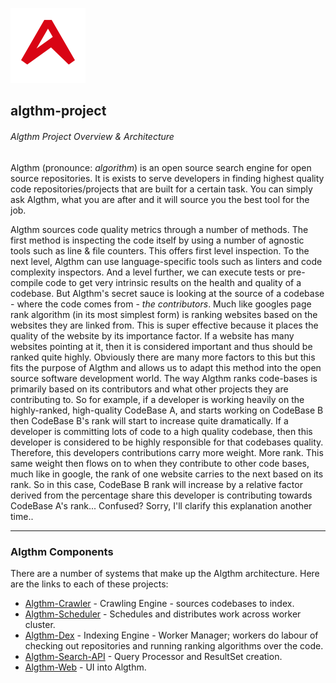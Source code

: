 ![Algthm Logo](https://raw.githubusercontent.com/andjonno/algthm-project/master/algthm-logo.png)

algthm-project
--------------

###### Algthm Project Overview &amp; Architecture

Algthm (pronounce: _algorithm_) is an open source search engine for open source repositories. It is exists to serve developers in finding highest quality code repositories/projects that are built for a certain task. You can simply ask Algthm, what you are after and it will source you the best tool for the job.

Algthm sources code quality metrics through a number of methods. The first method is inspecting the code itself by using a number of agnostic tools such as line & file counters. This offers first level inspection. To the next level, Algthm can use language-specific tools such as linters and code complexity inspectors. And a level further, we can execute tests or pre-compile code to get very intrinsic results on the health and quality of a codebase. But Algthm's secret sauce is looking at the source of a codebase - where the code comes from - _the contributors_. Much like googles page rank algorithm (in its most simplest form) is ranking websites based on the websites they are linked from. This is super effective because it places the quality of the website by its importance factor. If a website has many websites pointing at it, then it is considered important and thus should be ranked quite highly. Obviously there are many more factors to this but this fits the purpose of Algthm and allows us to adapt this method into the open source software development world. The way Algthm ranks code-bases is primarily based on its contributors and what other projects they are contributing to. So for example, if a developer is working heavily on the highly-ranked, high-quality CodeBase A, and starts working on CodeBase B then CodeBase B's rank will start to increase quite dramatically. If a developer is committing lots of code to a high quality codebase, then this developer is considered to be highly responsible for that codebases quality. Therefore, this developers contributions carry more weight. More rank. This same weight then flows on to when they contribute to other code bases, much like in google, the rank of one website carries to the next based on its rank. So in this case, CodeBase B rank will increase by a relative factor derived from the percentage share this developer is contributing towards CodeBase A's rank... Confused? Sorry, I'll clarify this explanation another time..

* * *

### Algthm Components

There are a number of systems that make up the Algthm architecture. Here are the links to each of these projects:

* [Algthm-Crawler](https://github.com/andjonno/algthm-crawler) - Crawling Engine - sources codebases to index.
* [Algthm-Scheduler](https://github.com/andjonno/algthm-scheduler) - Schedules and distributes work across worker cluster.
* [Algthm-Dex](https://github.com/andjonno/algthm-dex) - Indexing Engine - Worker Manager; workers do labour of checking out repositories and running ranking algorithms over the code. 
* [Algthm-Search-API](https://github.com/andjonno/algthm-search-api) - Query Processor and ResultSet creation.
* [Algthm-Web](https://github.com/andjonno/algthm-web) - UI into Algthm.
 
